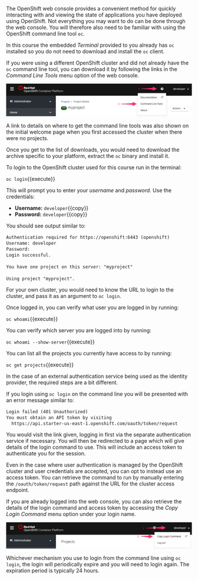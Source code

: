 The OpenShift web console provides a convenient method for quickly interacting with and viewing the state of applications you have deployed using OpenShift. Not everything you may want to do can be done through the web console. You will therefore also need to be familiar with using the OpenShift command line tool ``oc``.

In this course the embedded _Terminal_ provided to you already has ``oc`` installed so you do not need to download and install the ``oc`` client.

If you were using a different OpenShift cluster and did not already have the ``oc`` command line tool, you can download it by following the links in the _Command Line Tools_ menu option of the web console.

![Command Line Tools](../../assets/introduction/cluster-access-42/02-command-line-tools.png)

A link to details on where to get the command line tools was also shown on the initial welcome page when you first accessed the cluster when there were no projects.

Once you get to the list of downloads, you would need to download the archive specific to your platform, extract the ``oc`` binary and install it.

To login to the OpenShift cluster used for this course run in the terminal:

``oc login``{{execute}}

This will prompt you to enter your _username_ and _password_. Use the credentials:

* **Username:** ``developer``{{copy}}
* **Password:** ``developer``{{copy}}

You should see output similar to:

```
Authentication required for https://openshift:6443 (openshift)
Username: developer
Password:
Login successful.

You have one project on this server: "myproject"

Using project "myproject".
```

For your own cluster, you would need to know the URL to login to the cluster, and pass it as an argument to ``oc login``.

Once logged in, you can verify what user you are logged in by running:

``oc whoami``{{execute}}

You can verify which server you are logged into by running:

``oc whoami --show-server``{{execute}}

You can list all the projects you currently have access to by running:

``oc get projects``{{execute}}

In the case of an external authentication service being used as the identity provider, the required steps are a bit different.

If you login using ``oc login`` on the command line you will be presented with an error message similar to:

```
Login failed (401 Unauthorized)
You must obtain an API token by visiting
  https://api.starter-us-east-1.openshift.com/oauth/token/request
```

You would visit the link given, logging in first via the separate authentication service if necessary. You will then be redirected to a page which will give details of the login command to use. This will include an access token to authenticate you for the session.

Even in the case where user authentication is managed by the OpenShift cluster and user credentials are accepted, you can opt to instead use an access token. You can retrieve the command to run by manually entering the ``/oauth/token/request`` path against the URL for the cluster access endpoint.

If you are already logged into the web console, you can also retrieve the details of the login command and access token by accessing the _Copy Login Command_ menu option under your login name.

 ![Request Access Token](../../assets/introduction/cluster-access-42/02-login-access-token.png)

Whichever mechanism you use to login from the command line using ``oc login``, the login will periodically expire and you will need to login again. The expiration period is typically 24 hours.
